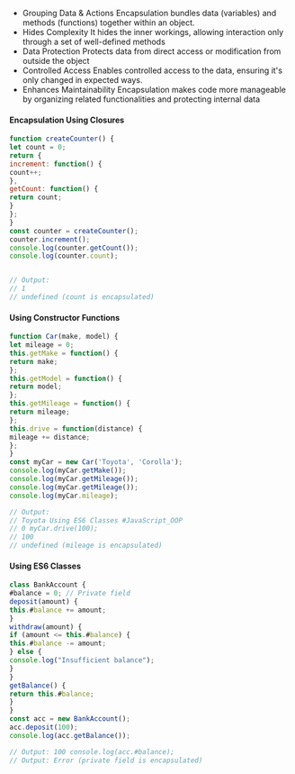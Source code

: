 * Grouping Data & Actions Encapsulation bundles data (variables) and methods (functions) together within an object. 
* Hides Complexity It hides the inner workings, allowing interaction only through a set of well-defined methods 
* Data Protection Protects data from direct access or modification from outside the object 
* Controlled Access Enables controlled access to the data, ensuring it's only changed in expected ways. 
* Enhances Maintainability Encapsulation makes code more manageable by organizing related functionalities and protecting internal data

#### Encapsulation Using Closures

```js
function createCounter() { 
let count = 0; 
return { 
increment: function() {
count++; 
}, 
getCount: function() { 
return count; 
} 
}; 
} 
const counter = createCounter(); 
counter.increment(); 
console.log(counter.getCount()); 
console.log(counter.count);


// Output:
// 1
// undefined (count is encapsulated)
```

#### Using Constructor Functions

```js
function Car(make, model) { 
let mileage = 0;
this.getMake = function() { 
return make; 
}; 
this.getModel = function() { 
return model; 
}; 
this.getMileage = function() { 
return mileage; 
}; 
this.drive = function(distance) {
mileage += distance; 
}; 
} 
const myCar = new Car('Toyota', 'Corolla'); 
console.log(myCar.getMake()); 
console.log(myCar.getMileage());
console.log(myCar.getMileage()); 
console.log(myCar.mileage); 

// Output:
// Toyota Using ES6 Classes #JavaScript_OOP
// 0 myCar.drive(100);
// 100 
// undefined (mileage is encapsulated)
```

#### Using ES6 Classes
```js
class BankAccount { 
#balance = 0; // Private field 
deposit(amount) { 
this.#balance += amount; 
} 
withdraw(amount) { 
if (amount <= this.#balance) { 
this.#balance -= amount; 
} else { 
console.log("Insufficient balance"); 
} 
} 
getBalance() {
return this.#balance; 
} 
} 
const acc = new BankAccount(); 
acc.deposit(100); 
console.log(acc.getBalance()); 

// Output: 100 console.log(acc.#balance); 
// Output: Error (private field is encapsulated)
```